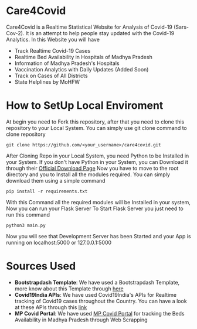 # Care4Covid
Care4Covid is a Realtime Statistical Website for Analysis of Covid-19 (Sars-Cov-2). It is an attempt to help people stay updated with the Covid-19 Analytics. In this Website you will have
- Track Realtime Covid-19 Cases
- Realtime Bed Availability in Hospitals of Madhya Pradesh 
- Information of Madhya Pradesh's Hospitals
- Vaccination Analytics with Daily Updates (Added Soon)
- Track on Cases of All Districts
- State Helplines by MoHFW

# How to SetUp Local Enviroment
At begin you need to Fork this repository, after that you need to clone this repository to your Local System. You can simply use git clone command to clone repository
``` 
git clone https://github.com/<your_username>/care4covid.git
```
After Cloning Repo in your Local System, you need Python to be Installed in your System. If you don't have Python in your System, you can Download it through their [Official Download Page](https://www.python.org/downloads/)
Now you have to move to the root directory  and you to Install all the modules required. You can simply download them using a simple command
```
pip install -r requirements.txt
```
With this Command all the required modules will be Installed in your system, Now you can run your Flask Server
To Start Flask Server you just need to run this command
```
python3 main.py
```
Now you will see that Development Server has been Started and your App is running on localhost:5000 or 127.0.0.1:5000

# Sources Used
-  **Bootstrapdash Template**: We have used a Bootstrapdash Template, more know about this Template through [here](https://github.com/BootstrapDash/PurpleAdmin-Free-Admin-Template)
-  **Covid19India APIs**: We have used Covid19India's APIs for Realtime tracking of Covid19 cases throughout the Country. You can have a look at these APIs through this [link](https://api.covid19india.org/)
-  **MP Covid Portal**: We have used [MP Covid Portal](http://sarthak.nhmmp.gov.in/covid/facility-bed-occupancy-details) for tracking the Beds Availability in Madhya Pradesh through Web Scrapping 